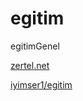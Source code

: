 # egitim
egitimGenel

[zertel.net](http://zertel.net)

[iyimser1/egitim](https://github.com/iyimser1/egitim/blob/master/Bir%20Hamlede%20Tam%20Paket%20E%C4%9Fitim.txt)
